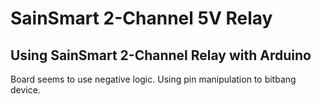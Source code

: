 SainSmart 2-Channel 5V Relay
============================

Using SainSmart 2-Channel Relay with Arduino
--------------------------------------------

Board seems to use negative logic. Using pin manipulation to bitbang device.
